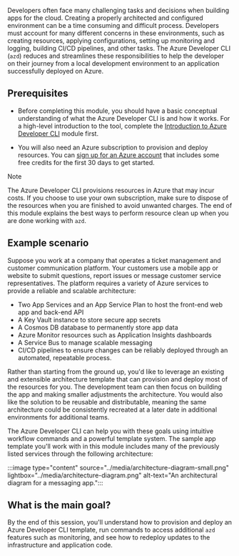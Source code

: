 Developers often face many challenging tasks and decisions when building apps for the cloud. Creating a properly architected and configured environment can be a time consuming and difficult process. Developers must account for many different concerns in these environments, such as creating resources, applying configurations, setting up monitoring and logging, building CI/CD pipelines, and other tasks. The Azure Developer CLI (`azd`) reduces and streamlines these responsibilities to help the developer on their journey from a local development environment to an application successfully deployed on Azure.

## Prerequisites

* Before completing this module, you should have a basic conceptual understanding of what the Azure Developer CLI is and how it works. For a high-level introduction to the tool, complete the [Introduction to Azure Developer CLI]() module first.

* You will also need an Azure subscription to provision and deploy resources. You can [sign up for an Azure account](https://azure.microsoft.com/free) that includes some free credits for the first 30 days to get started.

> [!NOTE]
> The Azure Developer CLI provisions resources in Azure that may incur costs. If you choose to use your own subscription, make sure to dispose of the resources when you are finished to avoid unwanted charges. The end of this module explains the best ways to perform resource clean up when you are done working with `azd`.

## Example scenario

Suppose you work at a company that operates a ticket management and customer communication platform. Your customers use a mobile app or website to submit questions, report issues or message customer service representatives. The platform requires a variety of Azure services to provide a reliable and scalable architecture:

- Two App Services and an App Service Plan to host the front-end web app and back-end API
- A Key Vault instance to store secure app secrets
- A Cosmos DB database to permanently store app data
- Azure Monitor resources such as Application Insights dashboards
- A Service Bus to manage scalable messaging
- CI/CD pipelines to ensure changes can be reliably deployed through an automated, repeatable process.

Rather than starting from the ground up, you'd like to leverage an existing and extensible architecture template that can provision and deploy most of the resources for you. The development team can then focus on building the app and making smaller adjustments the architecture. You would also like the solution to be reusable and distributable, meaning the same architecture could be consistently recreated at a later date in additional environments for additional teams.

The Azure Developer CLI can help you with these goals using intuitive workflow commands and a powerful template system. The sample app template you'll work with in this module includes many of the previously listed services through the following architecture:

:::image type="content" source="../media/architecture-diagram-small.png" lightbox="../media/architecture-diagram.png" alt-text="An architectural diagram for a messaging app.":::

## What is the main goal?

By the end of this session, you'll understand how to provision and deploy an Azure Developer CLI template, run commands to access additional `azd` features such as monitoring, and see how to redeploy updates to the infrastructure and application code.
